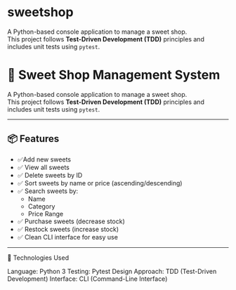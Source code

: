 # sweetshop
 
A Python-based console application to manage a sweet shop.  
This project follows **Test-Driven Development (TDD)** principles and includes unit tests using `pytest`.

# 🍬 Sweet Shop Management System

A Python-based console application to manage a sweet shop.  
This project follows **Test-Driven Development (TDD)** principles and includes unit tests using `pytest`.

---

## 📦 Features

- ✅Add new sweets
- ✅ View all sweets
- ✅ Delete sweets by ID
- ✅ Sort sweets by name or price (ascending/descending)
- ✅ Search sweets by:
  - Name
  - Category
  - Price Range
- ✅ Purchase sweets (decrease stock)
- ✅ Restock sweets (increase stock)
- ✅ Clean CLI interface for easy use

---

📌 Technologies Used

Language: Python 3
Testing: Pytest
Design Approach: TDD (Test-Driven Development)
Interface: CLI (Command-Line Interface)
